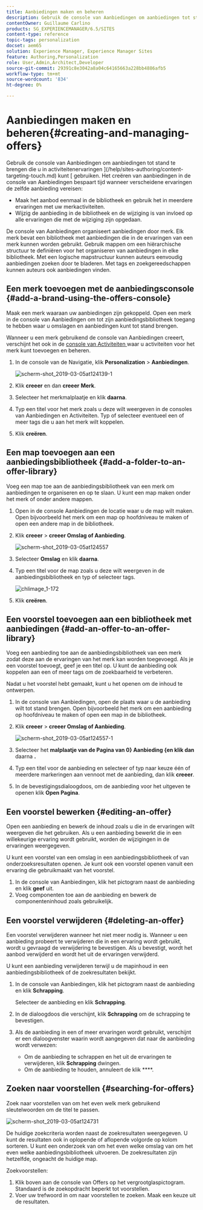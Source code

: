```yaml
---
title: Aanbiedingen maken en beheren
description: Gebruik de console van Aanbiedingen om aanbiedingen tot stand te brengen die u in activiteitenervaringen kunt gebruiken
contentOwner: Guillaume Carlino
products: SG_EXPERIENCEMANAGER/6.5/SITES
content-type: reference
topic-tags: personalization
docset: aem65
solution: Experience Manager, Experience Manager Sites
feature: Authoring,Personalization
role: User,Admin,Architect,Developer
source-git-commit: 29391c8e3042a8a04c64165663a228bb4886afb5
workflow-type: tm+mt
source-wordcount: '834'
ht-degree: 0%

---
```


# Aanbiedingen maken en beheren{#creating-and-managing-offers}

Gebruik de console van Aanbiedingen om aanbiedingen tot stand te brengen die u in activiteitenervaringen ](/help/sites-authoring/content-targeting-touch.md) kunt [ gebruiken. Het creëren van aanbiedingen in de console van Aanbiedingen bespaart tijd wanneer verscheidene ervaringen de zelfde aanbieding vereisen:

* Maak het aanbod eenmaal in de bibliotheek en gebruik het in meerdere ervaringen met uw merkactiviteiten.
* Wijzig de aanbieding in de bibliotheek en de wijziging is van invloed op alle ervaringen die met de wijziging zijn opgedaan.

De console van Aanbiedingen organiseert aanbiedingen door merk. Elk merk bevat een bibliotheek met aanbiedingen die in de ervaringen van een merk kunnen worden gebruikt. Gebruik mappen om een hiërarchische structuur te definiëren voor het organiseren van aanbiedingen in elke bibliotheek. Met een logische mapstructuur kunnen auteurs eenvoudig aanbiedingen zoeken door te bladeren. Met tags en zoekgereedschappen kunnen auteurs ook aanbiedingen vinden.

## Een merk toevoegen met de aanbiedingsconsole {#add-a-brand-using-the-offers-console}

Maak een merk waaraan uw aanbiedingen zijn gekoppeld. Open een merk in de console van Aanbiedingen om tot zijn aanbiedingsbibliotheek toegang te hebben waar u omslagen en aanbiedingen kunt tot stand brengen.

Wanneer u een merk gebruikend de console van Aanbiedingen creeert, verschijnt het ook in de [ console van Activiteiten ](/help/sites-authoring/activitylib.md) waar u activiteiten voor het merk kunt toevoegen en beheren.

1. In de console van de Navigatie, klik **Personalization** > **Aanbiedingen**.

   ![ scherm-shot_2019-03-05at124139-1 ](assets/screen-shot_2019-03-05at124139-1.png)

1. Klik **creeer** en dan **creeer** **Merk**.
1. Selecteer het merkmalplaatje en klik **daarna**.
1. Typ een titel voor het merk zoals u deze wilt weergeven in de consoles van Aanbiedingen en Activiteiten. Typ of selecteer eventueel een of meer tags die u aan het merk wilt koppelen.
1. Klik **creëren**.

## Een map toevoegen aan een aanbiedingsbibliotheek {#add-a-folder-to-an-offer-library}

Voeg een map toe aan de aanbiedingsbibliotheek van een merk om aanbiedingen te organiseren en op te slaan. U kunt een map maken onder het merk of onder andere mappen.

1. Open in de console Aanbiedingen de locatie waar u de map wilt maken. Open bijvoorbeeld het merk om een map op hoofdniveau te maken of open een andere map in de bibliotheek.
1. Klik **creeer** > **creeer Omslag of Aanbieding**.

   ![ scherm-shot_2019-03-05at124557 ](assets/screen-shot_2019-03-05at124557.png)

1. Selecteer **Omslag** en klik **daarna**.
1. Typ een titel voor de map zoals u deze wilt weergeven in de aanbiedingsbibliotheek en typ of selecteer tags.

   ![ chlimage_1-172 ](assets/chlimage_1-172.png)

1. Klik **creëren**.

## Een voorstel toevoegen aan een bibliotheek met aanbiedingen {#add-an-offer-to-an-offer-library}

Voeg een aanbieding toe aan de aanbiedingsbibliotheek van een merk zodat deze aan de ervaringen van het merk kan worden toegevoegd. Als je een voorstel toevoegt, geef je een titel op. U kunt de aanbieding ook koppelen aan een of meer tags om de zoekbaarheid te verbeteren.

Nadat u het voorstel hebt gemaakt, kunt u het openen om de inhoud te ontwerpen.

1. In de console van Aanbiedingen, open de plaats waar u de aanbieding wilt tot stand brengen. Open bijvoorbeeld het merk om een aanbieding op hoofdniveau te maken of open een map in de bibliotheek.
1. Klik **creeer** > **creeer Omslag of Aanbieding**.

   ![ scherm-shot_2019-03-05at124557-1 ](assets/screen-shot_2019-03-05at124557-1.png)

1. Selecteer het **malplaatje van de Pagina van 0} Aanbieding {en klik dan** daarna **.**
1. Typ een titel voor de aanbieding en selecteer of typ naar keuze één of meerdere markeringen aan vennoot met de aanbieding, dan klik **creeer**.
1. In de bevestigingsdialoogdoos, om de aanbieding voor het uitgeven te openen klik **Open Pagina**.

## Een voorstel bewerken {#editing-an-offer}

Open een aanbieding en bewerk de inhoud zoals u die in de ervaringen wilt weergeven die het gebruiken. Als u een aanbieding bewerkt die in een willekeurige ervaring wordt gebruikt, worden de wijzigingen in de ervaringen weergegeven.

U kunt een voorstel van een omslag in een aanbiedingsbibliotheek of van onderzoeksresultaten openen. Je kunt ook een voorstel openen vanuit een ervaring die gebruikmaakt van het voorstel.

1. In de console van Aanbiedingen, klik het pictogram naast de aanbieding en klik **geef** uit.
1. Voeg componenten toe aan de aanbieding en bewerk de componenteninhoud zoals gebruikelijk.

## Een voorstel verwijderen {#deleting-an-offer}

Een voorstel verwijderen wanneer het niet meer nodig is. Wanneer u een aanbieding probeert te verwijderen die in een ervaring wordt gebruikt, wordt u gevraagd de verwijdering te bevestigen. Als u bevestigt, wordt het aanbod verwijderd en wordt het uit de ervaringen verwijderd.

U kunt een aanbieding verwijderen terwijl u de mapinhoud in een aanbiedingsbibliotheek of de zoekresultaten bekijkt.

1. In de console van Aanbiedingen, klik het pictogram naast de aanbieding en klik **Schrapping**.

   Selecteer de aanbieding en klik **Schrapping**.

1. In de dialoogdoos die verschijnt, klik **Schrapping** om de schrapping te bevestigen.
1. Als de aanbieding in een of meer ervaringen wordt gebruikt, verschijnt er een dialoogvenster waarin wordt aangegeven dat naar de aanbieding wordt verwezen:

   * Om de aanbieding te schrappen en het uit de ervaringen te verwijderen, klik **Schrapping** dwingen.
   * Om de aanbieding te houden, annuleert de klik ****.

## Zoeken naar voorstellen {#searching-for-offers}

Zoek naar voorstellen van om het even welk merk gebruikend sleutelwoorden om de titel te passen.

![ scherm-shot_2019-03-05at124731 ](assets/screen-shot_2019-03-05at124731.png)

De huidige zoekcriteria worden naast de zoekresultaten weergegeven. U kunt de resultaten ook in oplopende of aflopende volgorde op kolom sorteren. U kunt een onderzoek van om het even welke omslag van om het even welke aanbiedingsbibliotheek uitvoeren. De zoekresultaten zijn hetzelfde, ongeacht de huidige map.

Zoekvoorstellen:

1. Klik boven aan de console van Offers op het vergrootglaspictogram. Standaard is de zoekopdracht beperkt tot voorstellen.
1. Voer uw trefwoord in om naar voorstellen te zoeken. Maak een keuze uit de resultaten.

